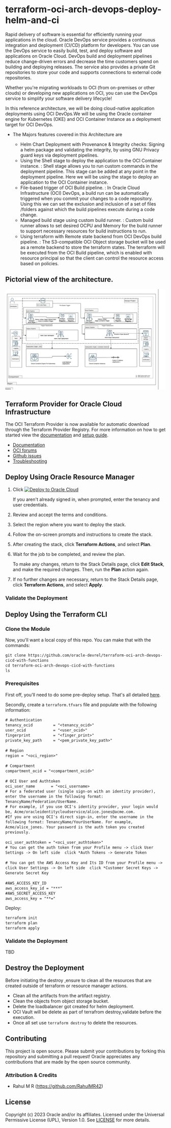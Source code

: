 # terraform-oci-arch-devops-deploy-helm-and-ci

Rapid delivery of software is essential for efficiently running your applications in the cloud. Oracle DevOps service provides a continuous integration and deployment (CI/CD) platform for developers. You can use the DevOps service to easily build, test, and deploy software and applications on Oracle Cloud. DevOps build and deployment pipelines reduce change-driven errors and decrease the time customers spend on building and deploying releases. The service also provides a private Git repositories to store your code and supports connections to external code repositories.

Whether you're migrating workloads to OCI (from on-premises or other clouds) or developing new applications on OCI, you can use the DevOps service to simplify your software delivery lifecycle!

In this reference architecture, we will be doing cloud-native application deployments using OCI DevOps.We will be using the Oracle container engine for Kubernetes (OKE) and OCI Container Instance as a deployment target for OCI DevOps.

- The Majors features covered in this Architecture are

    - Helm Chart Deployment with Provenance & Integrity checks: Signing a helm package and validating the integrity, by using GNU Privacy guard keys via deployment pipelines.
    - Using the Shell stage to deploy the application to the OCI Container instance. : Shell stage allows you to run custom commands in the deployment pipeline. This stage can be added at any point in the deployment pipeline. Here we will be using the stage to deploy an application to the OCI Container instance.
     - File-based trigger of OCI Build pipeline. : In Oracle Cloud Infrastructure (OCI) DevOps, a build run can be automatically triggered when you commit your changes to a code repository. Using this we can set the exclusion and inclusion of a set of files /folders against which the build pipelines execute during a code change.
     - Managed build stage using custom build runner. : Custom build runner allows to set desired OCPU and Memory for the build runner to support necessary resources for build instructions to run.
    - Using terraform with Remote state backend from OCI DevOps build pipeline. : The S3-compatible OCI Object storage bucket will be used as a remote backend to store the terraform states. The terraform will be executed from the OCI Build pipeline, which is enabled with resource principal so that the client can control the resource access based on policies.

##  Pictorial view of the architecture.


![](images/arch_flow.png)

## Terraform Provider for Oracle Cloud Infrastructure
The OCI Terraform Provider is now available for automatic download through the Terraform Provider Registry.
For more information on how to get started view the [documentation](https://www.terraform.io/docs/providers/oci/index.html)
and [setup guide](https://www.terraform.io/docs/providers/oci/guides/version-3-upgrade.html).

* [Documentation](https://www.terraform.io/docs/providers/oci/index.html)
* [OCI forums](https://cloudcustomerconnect.oracle.com/resources/9c8fa8f96f/summary)
* [Github issues](https://github.com/terraform-providers/terraform-provider-oci/issues)
* [Troubleshooting](https://www.terraform.io/docs/providers/oci/guides/guides/troubleshooting.html)

## Deploy Using Oracle Resource Manager

1. Click [![Deploy to Oracle Cloud](https://oci-resourcemanager-plugin.plugins.oci.oraclecloud.com/latest/deploy-to-oracle-cloud.svg)](https://cloud.oracle.com/resourcemanager/stacks/create?region=home&zipUrl=https://github.com/oracle-devrel/terraform-oci-arch-devops-deploy-helm-and-ci/releases/latest/download/terraform-oci-arch-devops-deploy-helm-and-ci-stack-latest.zip)

   If you aren't already signed in, when prompted, enter the tenancy and user credentials.

2. Review and accept the terms and conditions.

3. Select the region where you want to deploy the stack.

4. Follow the on-screen prompts and instructions to create the stack.

5. After creating the stack, click **Terraform Actions**, and select **Plan**.

6. Wait for the job to be completed, and review the plan.

   To make any changes, return to the Stack Details page, click **Edit Stack**, and make the required changes. Then, run the **Plan** action again.

7. If no further changes are necessary, return to the Stack Details page, click **Terraform Actions**, and select **Apply**.

### Validate the Deployment
 
<TBD>

## Deploy Using the Terraform CLI

### Clone the Module

Now, you'll want a local copy of this repo. You can make that with the commands:

    git clone https://github.com/oracle-devrel/terraform-oci-arch-devops-cicd-with-functions
    cd terraform-oci-arch-devops-cicd-with-functions
    ls

### Prerequisites
First off, you'll need to do some pre-deploy setup.  That's all detailed [here](https://github.com/cloud-partners/oci-prerequisites).

Secondly, create a `terraform.tfvars` file and populate with the following information:

```
# Authentication
tenancy_ocid         = "<tenancy_ocid>"
user_ocid            = "<user_ocid>"
fingerprint          = "<finger_print>"
private_key_path     = "<pem_private_key_path>"

# Region
region = "<oci_region>"

# Compartment
compartment_ocid = "<compartment_ocid>"

# OCI User and Authtoken
oci_user_name       = "<oci_username> 
# For a federated user (single sign-on with an identity provider), enter the username in the following format: TenancyName/Federation/UserName. 
# For example, if you use OCI's identity provider, your login would be, Acme/oracleidentitycloudservice/alice.jones@acme.com. 
#If you are using OCI's direct sign-in, enter the username in the following format: TenancyName/YourUserName. For example, Acme/alice_jones. Your password is the auth token you created previously.

oci_user_authtoken = "<oci_user_authtoken>" 
# You can get the auth token from your Profile menu -> click User Settings -> On left side  click *Auth Tokens -> Generate Token

# You can get the AWS Access Key and Its ID from your Profile menu -> click User Settings -> On left side  click *Customer Secret Keys -> Generate Secret Key

#AWS_ACCESS_KEY_ID
aws_access_key_id = "***"
#AWS_SECRET_ACCESS_KEY
aws_access_key = "**="
````

Deploy:

    terraform init
    terraform plan
    terraform apply


### Validate the Deployment

TBD

## Destroy the Deployment

Before initiating the destroy ,ensure to clean all the resources that are created outside of terraform or resource manager actions.

- Clean all the artifacts from the artifact registry.
- Clean the objects from object storage bucket.
- Delete the loadbalancer got created for helm deployment.
- OCI Vault will be delete as part of terrafrom destroy,validate before the execution.
- Once all set use  ``terraform destroy`` to delete the resources.

## Contributing
This project is open source.  Please submit your contributions by forking this repository and submitting a pull request!  Oracle appreciates any contributions that are made by the open source community.

### Attribution & Credits
- Rahul M R (https://github.com/RahulMR42)

## License
Copyright (c) 2023 Oracle and/or its affiliates.
Licensed under the Universal Permissive License (UPL), Version 1.0.
See [LICENSE](LICENSE) for more details.
